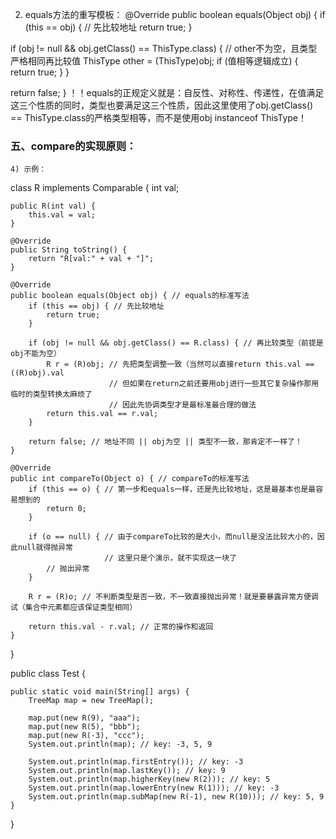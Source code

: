 2. equals方法的重写模板：
@Override
public boolean equals(Object obj) {
  if (this == obj) { // 先比较地址
    return true;
  }

  if (obj != null && obj.getClass() == ThisType.class) { // other不为空，且类型严格相同再比较值
    ThisType other = (ThisType)obj;
    if (值相等逻辑成立) {
      return true;
    }
  }

  return false;
}
！！equals的正规定义就是：自反性、对称性、传递性，在值满足这三个性质的同时，类型也要满足这三个性质，因此这里使用了obj.getClass() == ThisType.class的严格类型相等，而不是使用obj instanceof ThisType！

### 五、compare的实现原则：



    4) 示例：
class R implements Comparable {
	int val;

	public R(int val) {
		this.val = val;
	}

	@Override
	public String toString() {
		return "R[val:" + val + "]";
	}

	@Override
	public boolean equals(Object obj) { // equals的标准写法
		if (this == obj) { // 先比较地址
			return true;
		}

		if (obj != null && obj.getClass() == R.class) { // 再比较类型（前提是obj不能为空）
			R r = (R)obj; // 先把类型调整一致（当然可以直接return this.val == ((R)obj).val
						  // 但如果在return之前还要用obj进行一些其它复杂操作那用临时的类型转换太麻烦了
			              // 因此先协调类型才是最标准最合理的做法
			return this.val == r.val;
		}

		return false; // 地址不同 || obj为空 || 类型不一致，那肯定不一样了！
	}

	@Override
	public int compareTo(Object o) { // compareTo的标准写法
		if (this == o) { // 第一步和equals一样，还是先比较地址，这是最基本也是最容易想到的
			return 0;
		}

		if (o == null) { // 由于compareTo比较的是大小，而null是没法比较大小的，因此null就得抛异常
			             // 这里只是个演示，就不实现这一块了
			// 抛出异常
		}

		R r = (R)o; // 不判断类型是否一致，不一致直接抛出异常！就是要暴露异常方便调试（集合中元素都应该保证类型相同）

		return this.val - r.val; // 正常的操作和返回
	}
}

public class Test {

	public static void main(String[] args) {
		TreeMap map = new TreeMap();

		map.put(new R(9), "aaa");
		map.put(new R(5), "bbb");
		map.put(new R(-3), "ccc");
		System.out.println(map); // key: -3, 5, 9

		System.out.println(map.firstEntry()); // key: -3
		System.out.println(map.lastKey()); // key: 9
		System.out.println(map.higherKey(new R(2))); // key: 5
		System.out.println(map.lowerEntry(new R(1))); // key: -3
		System.out.println(map.subMap(new R(-1), new R(10))); // key: 5, 9
	}
}
